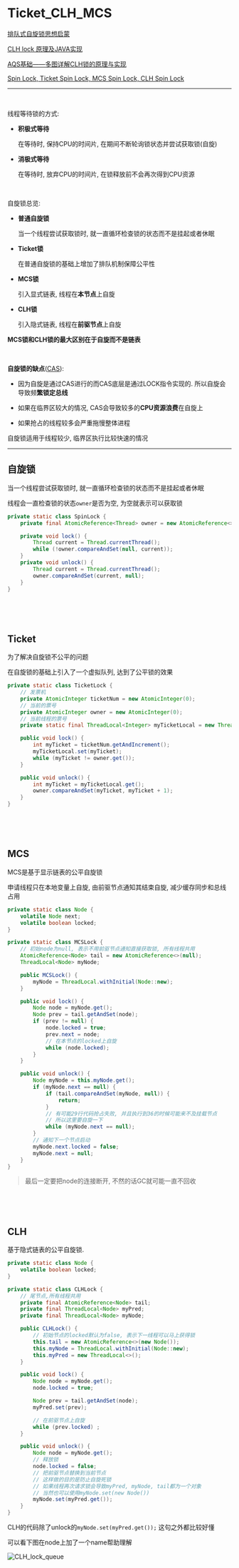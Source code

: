 # Ticket_CLH_MCS

[排队式自旋锁思想启蒙](https://blog.csdn.net/lengxiao1993/article/details/108227584)

[CLH lock 原理及JAVA实现](https://www.cnblogs.com/shoshana-kong/p/10831502.html)

[AQS基础——多图详解CLH锁的原理与实现](https://juejin.cn/post/6864210697292054541#heading-6)

[Spin Lock, Ticket Spin Lock, MCS Spin Lock, CLH Spin Lock](https://www.cnblogs.com/milton/p/6710792.html)

---

​	

线程等待锁的方式:

*   **积极式等待**

    在等待时, 保持CPU的时间片, 在期间不断轮询锁状态并尝试获取锁(自旋)

*   **消极式等待**

    在等待时, 放弃CPU的时间片, 在锁释放前不会再次得到CPU资源



​	

自旋锁总览:

*   **普通自旋锁**

    当一个线程尝试获取锁时, 就一直循环检查锁的状态而不是挂起或者休眠

*   **Ticket锁**

    在普通自旋锁的基础上增加了排队机制保障公平性

*   **MCS锁**

    引入显式链表, 线程在**本节点**上自旋

*   **CLH锁**

    引入隐式链表, 线程在**前驱节点**上自旋

**MCS锁和CLH锁的最大区别在于自旋而不是链表**

​	

**自旋锁的缺点**([CAS](./CAS.md)):

*   因为自旋是通过CAS进行的而CAS底层是通过LOCK指令实现的. 所以自旋会导致频**繁锁定总线**

*   如果在临界区较大的情况, CAS会导致较多的**CPU资源浪费**在自旋上

*   如果抢占的线程较多会严重拖慢整体进程

    

自旋锁适用于线程较少, 临界区执行比较快速的情况



---



## 自旋锁

当一个线程尝试获取锁时, 就一直循环检查锁的状态而不是挂起或者休眠

线程会一直检查锁的状态`owner`是否为空, 为空就表示可以获取锁

```java
private static class SpinLock {
    private final AtomicReference<Thread> owner = new AtomicReference<>();

    private void lock() {
        Thread current = Thread.currentThread();
        while (!owner.compareAndSet(null, current));
    }
    private void unlock() {
        Thread current = Thread.currentThread();
        owner.compareAndSet(current, null);
    }
}
```

​	

​	

## Ticket

为了解决自旋锁不公平的问题

在自旋锁的基础上引入了一个虚拟队列, 达到了公平锁的效果

```java
private static class TicketLock {
    // 发票机
    private AtomicInteger ticketNum = new AtomicInteger(0);
    // 当前的票号
    private AtomicInteger owner = new AtomicInteger(0);
    // 当前线程的票号
    private static final ThreadLocal<Integer> myTicketLocal = new ThreadLocal<Integer>();

    public void lock() {
        int myTicket = ticketNum.getAndIncrement();
        myTicketLocal.set(myTicket);
        while (myTicket != owner.get());
    }

    public void unlock() {
        int myTicket = myTicketLocal.get();
        owner.compareAndSet(myTicket, myTicket + 1);
    }
}
```

​	

​	

## MCS

MCS是基于显示链表的公平自旋锁

申请线程只在本地变量上自旋, 由前驱节点通知其结束自旋, 减少缓存同步和总线占用

```java
private static class Node {
    volatile Node next;
    volatile boolean locked;
}

private static class MCSLock {
    // 初始node为null, 表示不用前驱节点通知直接获取锁, 所有线程共用
    AtomicReference<Node> tail = new AtomicReference<>(null);
    ThreadLocal<Node> myNode;

    public MCSLock() {
        myNode = ThreadLocal.withInitial(Node::new);
    }

    public void lock() {
        Node node = myNode.get();
        Node prev = tail.getAndSet(node);
        if (prev != null) {
            node.locked = true;
            prev.next = node;
            // 在本节点的locked上自旋
            while (node.locked);
        }
    }

    public void unlock() {
        Node myNode = this.myNode.get();
        if (myNode.next == null) {
            if (tail.compareAndSet(myNode, null)) {
                return;
            }
            // 有可能29行代码抢占失败, 并且执行到36的时候可能来不及挂载节点
            // 所以这里要自旋一下
            while (myNode.next == null);
        }
        // 通知下一个节点启动
        myNode.next.locked = false;
        myNode.next = null;
    }
}
```

>   最后一定要把node的连接断开, 不然的话GC就可能一直不回收

​	

​	

## CLH

基于隐式链表的公平自旋锁.

```java
private static class Node {
    volatile boolean locked;
}

private static class CLHLock {
    // 尾节点,所有线程共用
    private final AtomicReference<Node> tail;
    private final ThreadLocal<Node> myPred;
    private final ThreadLocal<Node> myNode;

    public CLHLock() {
        // 初始节点的locked默认为false, 表示下一线程可以马上获得锁
        this.tail = new AtomicReference<>(new Node());
        this.myNode = ThreadLocal.withInitial(Node::new);
        this.myPred = new ThreadLocal<>();
    }

    public void lock() {
        Node node = myNode.get();
        node.locked = true;

        Node prev = tail.getAndSet(node);
        myPred.set(prev);

        // 在前驱节点上自旋
        while (prev.locked) ;
    }

    public void unlock() {
        Node node = myNode.get();
        // 释放锁
        node.locked = false;
        // 把前驱节点替换到当前节点
        // 这样做的目的是防止自旋死锁 
        // 如果线程再次请求锁会导致myPred, myNode, tail都为一个对象
        // 当然也可以使用myNode.set(new Node())
        myNode.set(myPred.get());
    }
}
```

CLH的代码除了unlock的`myNode.set(myPred.get());` 这句之外都比较好懂

可以看下图在node上加了一个name帮助理解

![CLH_lock_queue](Ticket_CLH_MCS.assets/CLH_lock_queue.png)

​	

